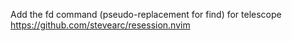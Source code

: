 Add the fd command (pseudo-replacement for find) for telescope
https://github.com/stevearc/resession.nvim
